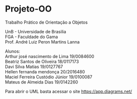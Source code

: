 ﻿# Projeto-OO

Trabalho Prático de Orientação a Objetos

UnB - Universidade de Brasilia\
FGA - Faculdade do Gama\
Prof. André Luiz Peron Martins Lanna

Alunos:\
Arthur josé nascimento de Lima		19/0084600\
Beatriz Santos de Oliveira		18/0117173\
Davi Silva Matias			19/0127767\
Hellen fernanda mendonça 		20/2016480\
Maciel Ferreira Custódio Júnior		19/0100087\
Mateus de Almeida Dias			19/0142260

Para abrir o UML basta acessar o site https://app.diagrams.net/


